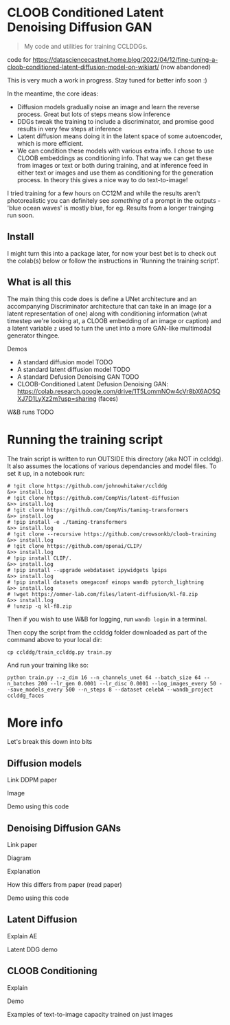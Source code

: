 # CLOOB Conditioned Latent Denoising Diffusion GAN
> My code and utilities for training CCLDDGs.

code for https://datasciencecastnet.home.blog/2022/04/12/fine-tuning-a-cloob-conditioned-latent-diffusion-model-on-wikiart/ (now abandoned)

This is very much a work in progress. Stay tuned for better info soon :)

In the meantime, the core ideas:

- Diffusion models gradually noise an image and learn the reverse process. Great but lots of steps means slow inference
- DDGs tweak the training to include a discriminator, and promise good results in very few steps at inference
- Latent diffusion means doing it in the latent space of some autoencoder, which is more efficient.
- We can condition these models with various extra info. I chose to use CLOOB embeddings as conditioning info. That way we can get these from images or text or both during training, and at inference feed in either text or images and use them as conditioning for the generation process. In theory this gives a nice way to do text-to-image!

I tried training for a few hours on CC12M and while the results aren't photorealistic you can definitely see *something* of a prompt in the outputs - 'blue ocean waves' is mostly blue, for eg. Results from a longer trainging run soon.

## Install

I might turn this into a package later, for now your best bet is to check out the colab(s) below or follow the instructions in 'Running the training script'.

## What is all this

The main thing this code does is define a UNet architecture and an accompanying Discriminator architecture that can take in an image (or a latent representation of one) along with conditioning information (what timestep we're looking at, a CLOOB embedding of an image or caption) and a latent variable `z` used to turn the unet into a more GAN-like multimodal generator thingee. 

Demos
- A standard diffusion model TODO
- A standard latent diffusion model TODO
- A standard Defusion Denoising GAN TODO
- CLOOB-Conditioned Latent Defusion Denoising GAN: https://colab.research.google.com/drive/1T5LommNOw4cVr8bX6AO5QXJ7D1LyXz2m?usp=sharing (faces)

W&B runs TODO

# Running the training script

The train script is written to run OUTSIDE this directory (aka NOT in cclddg). It also assumes the locations of various dependancies and model files. To set it up, in a notebook run:

```
# !git clone https://github.com/johnowhitaker/cclddg                               &>> install.log
# !git clone https://github.com/CompVis/latent-diffusion                           &>> install.log
# !git clone https://github.com/CompVis/taming-transformers                        &>> install.log
# !pip install -e ./taming-transformers                                            &>> install.log
# !git clone --recursive https://github.com/crowsonkb/cloob-training               &>> install.log
# !git clone https://github.com/openai/CLIP/                                       &>> install.log
# !pip install CLIP/.                                                              &>> install.log
# !pip install --upgrade webdataset ipywidgets lpips                               &>> install.log
# !pip install datasets omegaconf einops wandb pytorch_lightning                   &>> install.log
# !wget https://ommer-lab.com/files/latent-diffusion/kl-f8.zip                     &>> install.log
# !unzip -q kl-f8.zip 
```

Then if you wish to use W&B for logging, run `wandb login` in a terminal.

Then copy the script from the cclddg folder downloaded as part of the command above to your local dir:

`cp cclddg/train_cclddg.py train.py`

And run your training like so:

`python train.py --z_dim 16 --n_channels_unet 64 --batch_size 64 --n_batches 200 --lr_gen 0.0001 --lr_disc 0.0001 --log_images_every 50 --save_models_every 500 --n_steps 8 --dataset celebA --wandb_project cclddg_faces`

# More info

Let's break this down into bits

## Diffusion models

Link DDPM paper

Image

Demo using this code

## Denoising Diffusion GANs

Link paper

Diagram

Explanation

How this differs from paper (read paper)

Demo using this code

## Latent Diffusion

Explain AE

Latent DDG demo

## CLOOB Conditioning

Explain

Demo

Examples of text-to-image capacity trained on just images
